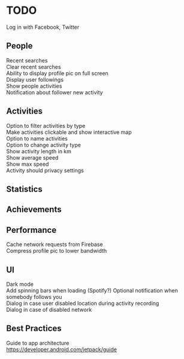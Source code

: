 # TODO

Log in with Facebook, Twitter

## People

Recent searches  
Clear recent searches  
Ability to display profile pic on full screen  
Display user followings  
Show people activities  
Notification about follower new activity

## Activities

Option to filter activities by type  
Make activities clickable and show interactive map  
Option to name activities  
Option to change activity type  
Show activity length in km  
Show average speed  
Show max speed  
Activity should privacy settings

## Statistics

## Achievements

## Performance

Cache network requests from Firebase   
Compress profile pic to lower bandwidth

## UI

Dark mode  
Add spinning bars when loading (Spotify?)
Optional notification when somebody follows you  
Dialog in case user disabled location during activity recording  
Dialog in case of disabled network

## Best Practices

Guide to app architecture  
https://developer.android.com/jetpack/guide
